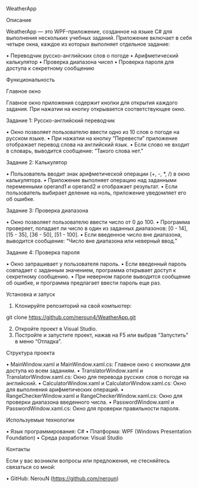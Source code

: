 WeatherApp

Описание

WeatherApp — это WPF-приложение, созданное на языке C# для выполнения нескольких учебных заданий. Приложение включает в себя четыре окна, каждое из которых выполняет отдельное задание:

 • Переводчик русско-английских слов о погоде
 • Арифметический калькулятор
 • Проверка диапазона чисел
 • Проверка пароля для доступа к секретному сообщению

Функциональность

Главное окно

Главное окно приложения содержит кнопки для открытия каждого задания. При нажатии на кнопку открывается соответствующее окно.

Задание 1: Русско-английский переводчик

 • Окно позволяет пользователю ввести одно из 10 слов о погоде на русском языке.
 • При нажатии на кнопку “Перевести” приложение отображает перевод слова на английский язык.
 • Если слово не входит в словарь, выводится сообщение: “Такого слова нет.”

Задание 2: Калькулятор

 • Пользователь вводит знак арифметической операции (+, -, *, /) в окно калькулятора.
 • Приложение выполняет операцию над заданными переменными operand1 и operand2 и отображает результат.
 • Если пользователь выбирает деление на ноль, приложение уведомляет его об ошибке.

Задание 3: Проверка диапазона

 • Окно позволяет пользователю ввести число от 0 до 100.
 • Программа проверяет, попадает ли число в один из заданных диапазонов: [0 - 14], [15 - 35], [36 - 50], [51 - 100].
 • Если введенное число вне диапазона, выводится сообщение: “Число вне диапазона или неверный ввод.”

Задание 4: Проверка пароля

 • Окно запрашивает у пользователя пароль.
 • Если введенный пароль совпадает с заданным значением, программа открывает доступ к секретному сообщению.
 • При неверном пароле выводится сообщение об ошибке, и программа предлагает ввести пароль еще раз.

Установка и запуск

 1. Клонируйте репозиторий на свой компьютер:

git clone https://github.com/neroun4/WeatherApp.git


 2. Откройте проект в Visual Studio.
 3. Постройте и запустите проект, нажав на F5 или выбрав “Запустить” в меню “Отладка”.

Структура проекта

 • MainWindow.xaml и MainWindow.xaml.cs: Главное окно с кнопками для доступа ко всем заданиям.
 • TranslatorWindow.xaml и TranslatorWindow.xaml.cs: Окно для перевода русских слов о погоде на английский.
 • CalculatorWindow.xaml и CalculatorWindow.xaml.cs: Окно для выполнения арифметических операций.
 • RangeCheckerWindow.xaml и RangeCheckerWindow.xaml.cs: Окно для проверки диапазона введенного числа.
 • PasswordWindow.xaml и PasswordWindow.xaml.cs: Окно для проверки правильности пароля.

Используемые технологии

 • Язык программирования: C#
 • Платформа: WPF (Windows Presentation Foundation)
 • Среда разработки: Visual Studio

Контакты

Если у вас возникли вопросы или предложения, не стесняйтесь связаться со мной:

 • GitHub: NerouN (https://github.com/neroun)
